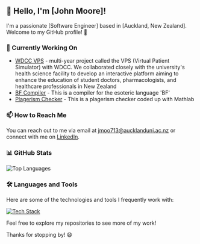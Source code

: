## 👋 Hello, I'm [John Moore]!

I'm a passionate [Software Engineer] based in [Auckland, New Zealand]. Welcome to my GitHub profile! 🚀

### 🔭 Currently Working On

- [WDCC VPS]([link_to_project_1](https://github.com/UoaWDCC/VPS)) - multi-year project called the VPS (Virtual Patient Simulator) with WDCC. We collaborated closely with the university's health science facility to develop an interactive platform aiming to enhance the education of student doctors, pharmacologists, and healthcare professionals in New Zealand
- [BF Compiler]([link_to_project_2](https://github.com/John-Moore-UOA/BF-compiler)) - This is a compiler for the esoteric language 'BF'
- [Plagerism Checker]([link_to_project_3](https://github.com/John-Moore-UOA/University-Stuff/tree/main/Matlab/131%20Matlab%20Project)) - This is a plagerism checker coded up with Mathlab

### 📫 How to Reach Me

You can reach out to me via email at [jmoo713@aucklanduni.ac.nz](mailto:jmoo713@aucklanduni.ac.nz) or connect with me on [LinkedIn](https://www.linkedin.com/in/johnmoore03/).


### 📊 GitHub Stats

![Top Languages](https://github-readme-stats.vercel.app/api/top-langs/?username=John-Moore-UOA&layout=compact&theme=radical)

### 🛠️ Languages and Tools

Here are some of the technologies and tools I frequently work with:

[![Tech Stack](https://img.shields.io/badge/Tech%20Stack-HTML5%20%7C%20CSS3%20%7C%20JavaScript%20%7C%20Python%20%7C%20React%20%7C%20Node.js%20%7C%20SQL%20%7C%20Git%20%7C%20Docker-blue)](https://img.shields.io/badge/Tech%20Stack-HTML5%20%7C%20CSS3%20%7C%20JavaScript%20%7C%20Python%20%7C%20React%20%7C%20Node.js%20%7C%20SQL%20%7C%20Git%20%7C%20Docker-blue)

Feel free to explore my repositories to see more of my work!

Thanks for stopping by! 😄
